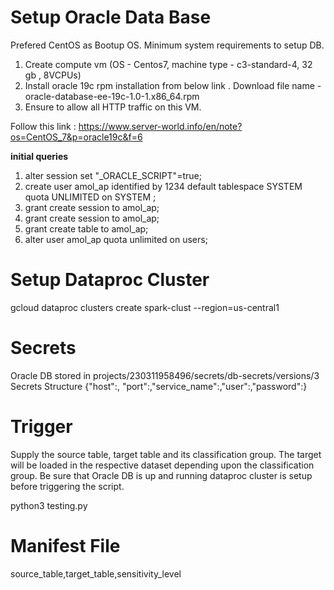 # Setup Oracle Data Base

Prefered CentOS as Bootup OS.
Minimum system requirements to setup DB.
1. Create compute vm (OS - Centos7,  machine type - c3-standard-4,  32 gb , 8VCPUs)
2. Install oracle 19c rpm installation from below link . Download file name - oracle-database-ee-19c-1.0-1.x86_64.rpm
3. Ensure to allow all HTTP traffic on this VM.

Follow this link : https://www.server-world.info/en/note?os=CentOS_7&p=oracle19c&f=6

**initial queries**
1. alter session set "_ORACLE_SCRIPT"=true;
2. create user amol_ap identified by 1234 default tablespace SYSTEM quota UNLIMITED on SYSTEM ;
3. grant create session to amol_ap;
4. grant create session to amol_ap;
5. grant create table to amol_ap;
6. alter user amol_ap quota unlimited on users;


# Setup Dataproc Cluster

gcloud dataproc clusters create spark-clust --region=us-central1

# Secrets

Oracle DB stored in projects/230311958496/secrets/db-secrets/versions/3
Secrets Structure
{"host":<external IP of the VM>, "port":<Port for Oracle Listener>,"service_name":<Service Name setup for the DB>,"user":<DB User>,"password":<password for the DB user>}

# Trigger
Supply the source table, target table and its classification group. The target will be loaded in the respective dataset depending upon the classification group.
Be sure that Oracle DB is up and running dataproc cluster is setup before triggering the script.

python3 testing.py

# Manifest File

source_table,target_table,sensitivity_level

